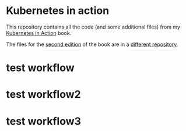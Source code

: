 # Kubernetes in action

This repository contains all the code (and some additional files) from my [Kubernetes in Action](http://manning.com/books/kubernetes-in-action?) book.

The files for the [second edition](http://kubernetes-in-action.com/second-edition) of the book are in a [different repository](http://github.com/luksa/kubernetes-in-action-2nd-edition).
# test workflow
# test workflow2
# test workflow3
